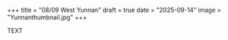 +++
title = "08/09 West Yunnan"
draft = true
date = "2025-09-14"
image = "Yunnanthumbnail.jpg"
+++

TEXT


